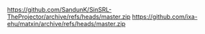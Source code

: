 https://github.com/SandunK/SinSRL-TheProjector/archive/refs/heads/master.zip
https://github.com/ixa-ehu/matxin/archive/refs/heads/master.zip
